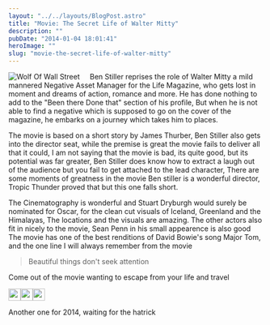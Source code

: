 ```yaml
---
layout: "../../layouts/BlogPost.astro"
title: "Movie: The Secret Life of Walter Mitty"
description: ""
pubDate: "2014-01-04 18:01:41"
heroImage: ""
slug: "movie-the-secret-life-of-walter-mitty"
---
```


<div style="float:left;padding-right:20px">
<img alt="Wolf Of Wall Street" src="/content/images/2014/Jan/WalterMitty.jpg"/>
</div>
Ben Stiller reprises the role of Walter Mitty a mild mannered Negative Asset Manager for the Life Magazine, who gets lost in moment and dreams of action, romance and more. He has done nothing to add to the "Been there Done that" section of his profile, But when he is not able to find a negative which is supposed to go on the cover of the magazine, he embarks on a journey which takes him to places.

The movie is based on a short story by James Thurber, Ben Stiller also gets into the director seat, while the premise is great the movie fails to deliver all that it could, I am not saying that the movie is bad, its quite good, but its potential was far greater, Ben Stiller does know how to extract a laugh out of the audience but you fail to get attached to the lead character, There are some moments of greatness in the movie  Ben stiller is a wonderful director, Tropic Thunder proved that but this one falls short.

The Cinematography is wonderful and Stuart Dryburgh would surely be nominated for Oscar, for the clean cut visuals of Iceland, Greenland and the Himalayas, The locations and the visuals are amazing.
The other actors also fit in nicely to the movie, Sean Penn in his small appearence is also good
The movie has one of the best renditions of David Bowie's song Major Tom, and the one line I will always remember from the movie
>Beautiful things don't seek attention

Come out of the movie wanting to escape from your life and travel

<img style="width:24px;height:24px;" src="/content/images/2014/Jan/Star_Full.png"/><img style="width:24px;height:24px;" src="/content/images/2014/Jan/Star_Full.png"/><img style="width:24px;height:24px;" src="/content/images/2014/Jan/Star_Full.png"/>

Another one for 2014, waiting for the hatrick
